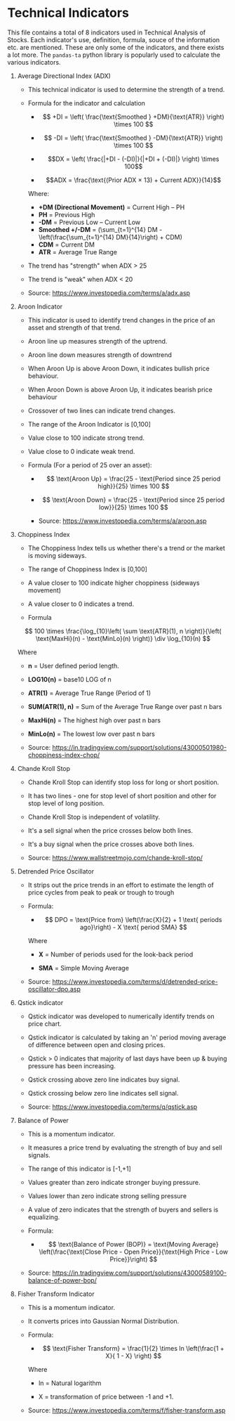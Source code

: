 # Technical Indicators

This file contains a total of 8 indicators used in Technical Analysis of Stocks. Each indicator's use, definition, formula, souce of the information etc. are mentioned. These are only some of the indicators, and there exists a lot more. The `pandas-ta` python library is popularly used to calculate the various indicators.  

1. Average Directional Index (ADX)

    * This technical indicator is used to determine the strength of a trend.

    * Formula for the indicator and calculation



        * $$ +DI = \left( \frac{\text{Smoothed } +DM}{\text{ATR}} \right) \times 100 $$

        * $$ -DI = \left( \frac{\text{Smoothed } -DM}{\text{ATR}} \right) \times 100 $$

        * $$DX = \left( \frac{|+DI - (-DI)|}{|+DI + (-DI)|} \right) \times 100$$

        * $$ADX = \frac{\text{(Prior ADX × 13) + Current ADX}}{14}$$

        Where:
        - **+DM (Directional Movement)** = Current High – PH
        - **PH** = Previous High
        - **-DM** = Previous Low – Current Low
        - **Smoothed +/-DM** = \(\sum_{t=1}^{14} DM - \left(\frac{\sum_{t=1}^{14} DM}{14}\right) + CDM\)
        - **CDM** = Current DM
        - **ATR** = Average True Range

    * The trend has "strength" when ADX > 25

    * The trend is "weak" when ADX < 20

    * Source: https://www.investopedia.com/terms/a/adx.asp

2. Aroon Indicator

    * This indicator is used to identify trend changes in the price of an asset and strength of that trend.

    * Aroon line up measures strength of the uptrend.

    * Aroon line down measures strength of downtrend 

    * When Aroon Up is above Aroon Down, it indicates bullish price behaviour.

    * When Aroon Down is above Aroon Up, it indicates bearish price behaviour

    * Crossover of two lines can indicate trend changes.

    * The range of the Aroon Indicator is [0,100]

    * Value close to 100 indicate strong trend.

    * Value close to 0 indicate weak trend. 

    * Formula (For a period of 25 over an asset):

        * $$ \text{Aroon Up} = \frac{25 - \text{Period since 25 period high}}{25} \times 100 $$

        * $$ \text{Aroon Down} = \frac{25 - \text{Period since 25 period low}}{25} \times 100 $$

        * Source: https://www.investopedia.com/terms/a/aroon.asp

3. Choppiness Index 

    * The Choppiness Index tells us whether there's a trend or the market is moving sideways. 

    * The range of Choppiness Index is [0,100]

    * A value closer to 100 indicate higher choppiness (sideways movement)

    * A value closer to 0 indicates a trend. 

    * Formula 

    $$ 100 \times \frac{\log_{10}\left( \sum \text{ATR}(1), n \right)}{\left( \text{MaxHi}(n) - \text{MinLo}(n) \right)} \div \log_{10}(n) $$

    Where

    - **n** = User defined period length.

    - **LOG10(n)** = base10 LOG of n
        
    - **ATR(1)** = Average True Range (Period of 1)

    - **SUM(ATR(1), n)** = Sum of the Average True Range over past n bars 
        
    - **MaxHi(n)** = The highest high over past n bars

    - **MinLo(n)** = The lowest low over past n bars

    * Source: https://in.tradingview.com/support/solutions/43000501980-choppiness-index-chop/


4. Chande Kroll Stop 

    * Chande Kroll Stop can identify stop loss for long or short position. 

    * It has two lines - one for stop level of short position and other for stop level of long position. 

    * Chande Kroll Stop is independent of volatility.

    * It's a sell signal when the price crosses below both lines.

    * It's a buy signal when the price crosses above both lines. 

    * Source: https://www.wallstreetmojo.com/chande-kroll-stop/

5. Detrended Price Oscillator

    * It strips out the price trends in an effort to estimate the length of price cycles from peak to peak or trough to trough

    * Formula: 

        * $$ DPO = \text{Price from} \left(\frac{X}{2} + 1 \text{ periods ago}\right) - X \text{ period SMA} $$

        Where

        - **X** = Number of periods used for the look-back period

        - **SMA** = Simple Moving Average

    * Source: https://www.investopedia.com/terms/d/detrended-price-oscillator-dpo.asp

6. Qstick indicator 

    * Qstick indicator was developed to numerically identify trends on price chart. 

    * Qstick indicator is calculated by taking an 'n' period moving average of difference between open and closing prices.
    
    * Qstick > 0 indicates that majority of last days have been up & buying pressure has been increasing. 

    * Qstick crossing above zero line indicates buy signal. 

    * Qstick crossing below zero line indicates sell signal. 

    * Source: https://www.investopedia.com/terms/q/qstick.asp

7. Balance of Power 

    * This is a momentum indicator. 

    * It measures a price trend by evaluating the strength of buy and sell signals.

    * The range of this indicator is [-1,+1]

    * Values greater than zero indicate stronger buying pressure.

    * Values lower than zero indicate strong selling pressure

    * A value of zero indicates that the strength of buyers and sellers is equalizing. 

    * Formula: 

        * $$ \text{Balance of Power (BOP)} = \text{Moving Average} \left(\frac{\text{Close Price - Open Price}}{\text{High Price - Low Price}}\right) $$ 

    * Source: https://in.tradingview.com/support/solutions/43000589100-balance-of-power-bop/

8. Fisher Transform Indicator 

    * This is a momentum indicator.

    * It converts prices into Gaussian Normal Distribution.

    * Formula:

        * $$ \text{Fisher Transform} = \frac{1}{2} \times ln \left(\frac{1 + X}{ 1 - X} \right) $$

        Where

        - ln = Natural logarithm

        - X = transformation of price between -1 and +1.

    * Source: https://www.investopedia.com/terms/f/fisher-transform.asp









